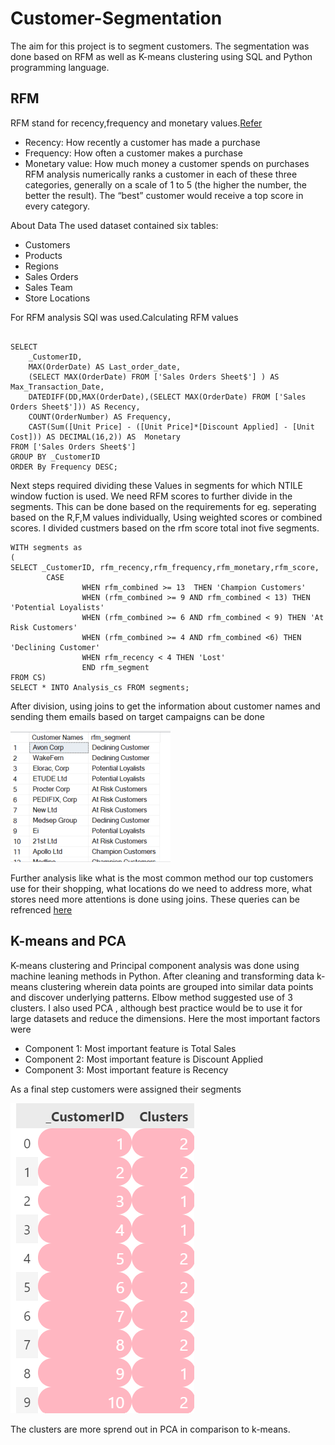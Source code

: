 # Customer-Segmentation
The aim for this project is to segment customers. The segmentation was done based on RFM as well as K-means clustering using SQL and Python programming language.

## RFM 
RFM stand for recency,frequency and monetary
values.[Refer](https://www.techtarget.com/searchdatamanagement/definition/RFM-analysis)
- Recency: How recently a customer has made a purchase
- Frequency: How often a customer makes a purchase
- Monetary value: How much money a customer spends on purchases
RFM analysis numerically ranks a customer in each of these three categories, generally on a scale of 1 to 5 (the higher the number, the better the result). The “best” customer would receive a top score in every category.

About Data
The used dataset contained six tables:

- Customers
- Products
- Regions
- Sales Orders
- Sales Team
- Store Locations

For RFM analysis SQl was used.Calculating RFM values
~~~

SELECT
    _CustomerID,
    MAX(OrderDate) AS Last_order_date,
    (SELECT MAX(OrderDate) FROM ['Sales Orders Sheet$'] ) AS  Max_Transaction_Date,
    DATEDIFF(DD,MAX(OrderDate),(SELECT MAX(OrderDate) FROM ['Sales Orders Sheet$'])) AS Recency,
    COUNT(OrderNumber) AS Frequency,
    CAST(Sum([Unit Price] - ([Unit Price]*[Discount Applied] - [Unit Cost])) AS DECIMAL(16,2)) AS  Monetary
FROM ['Sales Orders Sheet$']
GROUP BY _CustomerID
ORDER By Frequency DESC;
~~~
Next steps required dividing these Values in segments for which NTILE window fuction is used. We need RFM scores to further divide in the segments. This can be done based on the requirements for eg. seperating based on the R,F,M values individually, Using weighted scores or combined scores. I divided custmers based on the rfm score total inot five segments.
~~~
WITH segments as
(
SELECT _CustomerID, rfm_recency,rfm_frequency,rfm_monetary,rfm_score,
		CASE
				WHEN rfm_combined >= 13  THEN 'Champion Customers'
				WHEN (rfm_combined >= 9 AND rfm_combined < 13) THEN 'Potential Loyalists'
				WHEN (rfm_combined >= 6 AND rfm_combined < 9) THEN 'At Risk Customers'
				WHEN (rfm_combined >= 4 AND rfm_combined <6) THEN 'Declining Customer'
				WHEN rfm_recency < 4 THEN 'Lost'
				END rfm_segment
FROM CS)
SELECT * INTO Analysis_cs FROM segments;
~~~
After division, using joins to get the information about customer names and sending them emails based on target campaigns can be done

![image](Images/Customers.png)

Further analysis like what is the most common method our top customers use for their shopping, what locations do we need to address more, what stores need more attentions is done using joins. These queries can be refrenced [here](Customer-Segmentation\Analysis.sql)

## K-means and PCA 
K-means clustering and Principal component analysis was done using machine leaning methods in Python.
After cleaning and transforming data k-means clustering wherein data points are grouped into similar data points and discover underlying patterns.
Elbow method suggested use of 3 clusters. 
I also used PCA , although best practice would be to use it for large datasets and reduce the dimensions. Here the most important factors were 
- Component 1: Most important feature is Total Sales
- Component 2: Most important feature is Discount Applied
- Component 3: Most important feature is Recency

As a final step customers were assigned their segments

![image](Images/Screenshot%202024-05-12%20203236.png)

The clusters are more sprend out in PCA in comparison to k-means.